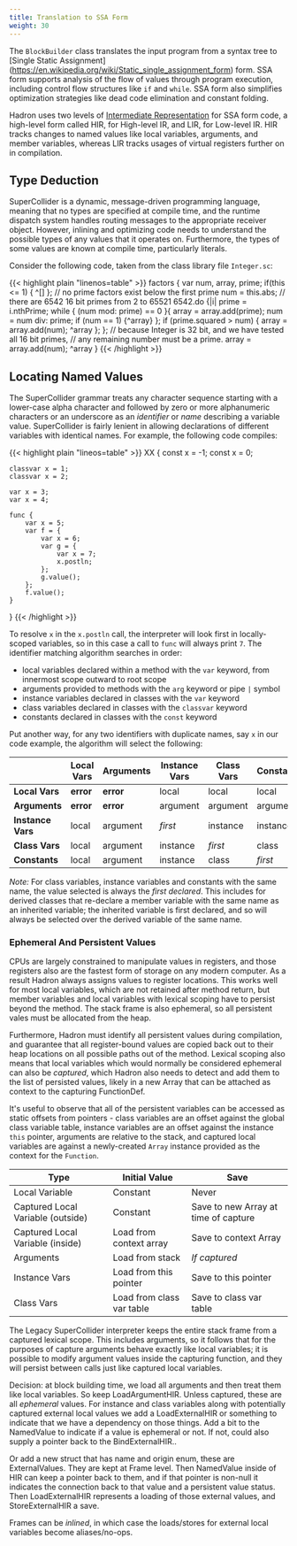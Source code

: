 ```yaml
---
title: Translation to SSA Form
weight: 30
---
```


The `BlockBuilder` class translates the input program from a syntax tree to [Single Static Assignment]
(https://en.wikipedia.org/wiki/Static_single_assignment_form) form. SSA form supports analysis of the flow of values through program execution, including control flow structures like `if` and `while`. SSA form also simplifies
optimization strategies like dead code elimination and constant folding.

Hadron uses two levels of [Intermediate Representation](https://en.wikipedia.org/wiki/Intermediate_representation) for
SSA form code, a high-level form called HIR, for High-level IR, and LIR, for Low-level IR. HIR tracks changes to named
values like local variables, arguments, and member variables, whereas LIR tracks usages of virtual registers further on
in compilation.

## Type Deduction

SuperCollider is a dynamic, message-driven programming language, meaning that no types are specified at compile time,
and the runtime dispatch system handles routing messages to the appropriate receiver object. However, inlining and
optimizing code needs to understand the possible types of any values that it operates on. Furthermore, the types of some
values are known at compile time, particularly literals.

Consider the following code, taken from the class library file `Integer.sc`:

{{< highlight plain "linenos=table" >}}
factors {
    var num, array, prime;
    if(this <= 1) { ^[] }; // no prime factors exist below the first prime
    num = this.abs;
    // there are 6542 16 bit primes from 2 to 65521
    6542.do {|i|
        prime = i.nthPrime;
        while { (num mod: prime) == 0 }{
            array = array.add(prime);
            num = num div: prime;
            if (num == 1) {^array}
        };
        if (prime.squared > num) {
            array = array.add(num);
            ^array
        };
    };
    // because Integer is 32 bit, and we have tested all 16 bit primes,
    // any remaining number must be a prime.
    array = array.add(num);
    ^array
}
{{< /highlight >}}

## Locating Named Values

The SuperCollider grammar treats any character sequence starting with a lower-case alpha character and followed by zero
or more alphanumeric characters or an underscore as an *identifier* or *name* describing a variable value. SuperCollider is fairly lenient in allowing declarations of different variables with identical names. For example, the
following code compiles:

{{< highlight plain "lineos=table" >}}
XX {
    const x = -1;
    const x = 0;

    classvar x = 1;
    classvar x = 2;

    var x = 3;
    var x = 4;

    func {
        var x = 5;
        var f = {
            var x = 6;
            var g = {
                var x = 7;
                x.postln;
            };
            g.value();
        };
        f.value();
    }
}
{{< /highlight >}}

To resolve `x` in the `x.postln` call, the interpreter will look first in locally-scoped variables, so in this case a
call to `func` will always print `7`. The identifier matching algorithm searches in order:

* local variables declared within a method with the `var` keyword, from innermost scope outward to root scope
* arguments provided to methods with the `arg` keyword or pipe `|` symbol
* instance variables declared in classes with the `var` keyword
* class variables declared in classes with the `classvar` keyword
* constants declared in classes with the `const` keyword

Put another way, for any two identifiers with duplicate names, say `x` in our code example, the algorithm will select
the following:

|                   | Local Vars | Arguments | Instance Vars | Class Vars | Constants |
|-------------------|------------|-----------|---------------|------------|-----------|
| **Local Vars**    | **error**  | **error** | local         | local      | local     |
| **Arguments**     | **error**  | **error** | argument      | argument   | argument  |
| **Instance Vars** | local      | argument  | *first*       | instance   | instance  |
| **Class Vars**    | local      | argument  | instance      | *first*    | class     |
| **Constants**     | local      | argument  | instance      | class      | *first*   |

*Note:* For class variables, instance variables and constants with the same name, the value selected is always the
*first declared*. This includes for derived classes that re-declare a member variable with the same name as an inherited
variable; the inherited variable is first declared, and so will always be selected over the derived variable of the same
name.

### Ephemeral And Persistent Values

CPUs are largely constrained to manipulate values in registers, and those registers also are the fastest form of storage
on any modern computer. As a result Hadron always assigns values to register locations. This works well for most local
variables, which are not retained after method return, but member variables and local variables with lexical scoping
have to persist beyond the method. The stack frame is also ephemeral, so all persistent vales must be allocated from the
heap.

Furthermore, Hadron must identify all persistent values during compilation, and guarantee that all register-bound values
are copied back out to their heap locations on all possible paths out of the method. Lexical scoping also means that
local variables which would normally be considered ephemeral can also be *captured*, which Hadron also needs to detect
and add them to the list of persisted values, likely in a new Array that can be attached as context to the capturing
FunctionDef.

It's useful to observe that all of the persistent variables can be accessed as static offsets from pointers - class
variables are an offset against the global class variable table, instance variables are an offset against the instance
`this` pointer, arguments are relative to the stack, and captured local variables are against a newly-created `Array`
instance provided as the context for the `Function`.

| Type                              | Initial Value             | Save                                 |
|-----------------------------------|---------------------------|--------------------------------------|
| Local Variable                    | Constant                  | Never                                |
| Captured Local Variable (outside) | Constant                  | Save to new Array at time of capture |
| Captured Local Variable (inside)  | Load from context array   | Save to context Array                |
| Arguments                         | Load from stack           | *If captured*                        |
| Instance Vars                     | Load from this pointer    | Save to this pointer                 |
| Class Vars                        | Load from class var table | Save to class var table              |

The Legacy SuperCollider interpreter keeps the entire stack frame from a captured lexical scope. This includes
arguments, so it follows that for the purposes of capture arguments behave exactly like local variables; it is possible
to modify argument values inside the capturing function, and they will persist between calls just like captured local
variables.

Decision: at block building time, we load all arguments and then treat them like local variables. So keep
LoadArgumentHIR. Unless captured, these are all *ephemeral* values.
For instance and class variables along with potentially captured external local values we add a LoadExternalHIR or
something to indicate that we have a dependency on those things. Add a bit to the NamedValue to indicate if a value is
ephemeral or not. If not, could also supply a pointer back to the BindExternalHIR..

Or add a new struct that has name and origin enum, these are ExternalValues. They are kept at Frame level. Then
NamedValue inside of HIR can keep a pointer back to them, and if that pointer is non-null it indicates the connection
back to that value and a persistent value status. Then LoadExternalHIR represents a loading of those external values,
and StoreExternalHIR a save.

Frames can be *inlined*, in which case the loads/stores for external local variables become aliases/no-ops.